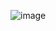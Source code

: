 ![image](https://github.com/juniorjunco/Music-App/assets/113650785/6aa4ce46-2448-4ab0-98c9-a64acf4312c8)

